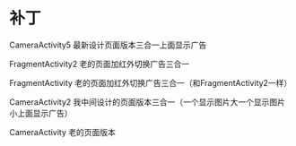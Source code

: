 # 补丁

CameraActivity5 最新设计页面版本三合一上面显示广告

FragmentActivity2 老的页面加红外切换广告三合一

FragmentActivity 老的页面加红外切换广告三合一（和FragmentActivity2一样）

CameraActivity2 我中间设计的页面版本三合一（一个显示图片大一个显示图片小上面显示广告）

CameraActivity 老的页面版本